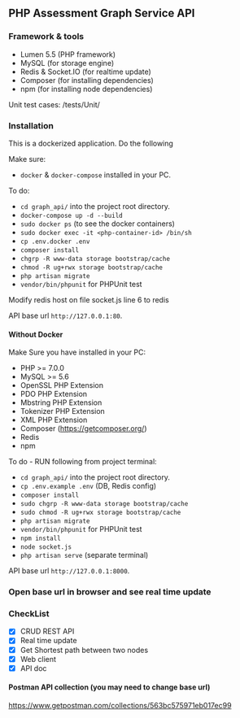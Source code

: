 ## PHP Assessment Graph Service API

### Framework & tools

- Lumen 5.5 (PHP framework)
- MySQL (for storage engine)
- Redis & Socket.IO (for realtime update) 
- Composer (for installing dependencies)
- npm (for installing node dependencies)

Unit test cases: /tests/Unit/


### Installation
This is a dockerized application. Do the following

Make sure: 
* `docker` & `docker-compose` installed in your PC.

To do:

- `cd graph_api/` into the project root directory.
- `docker-compose up -d --build`
- `sudo docker ps` (to see the docker containers)
- `sudo docker exec -it <php-container-id> /bin/sh`
- `cp .env.docker .env`
- `composer install`
- `chgrp -R www-data storage bootstrap/cache`
- `chmod -R ug+rwx storage bootstrap/cache`
- `php artisan migrate`
- `vendor/bin/phpunit` for PHPUnit test

Modify redis host on file socket.js line 6 to redis
 
 API base url `http://127.0.0.1:80`.


#### Without Docker
Make Sure you have installed in your PC:

- PHP >= 7.0.0
- MySQL >= 5.6
- OpenSSL PHP Extension
- PDO PHP Extension
- Mbstring PHP Extension
- Tokenizer PHP Extension
- XML PHP Extension
- Composer (https://getcomposer.org/)
- Redis
- npm

To do - RUN following from project terminal:

- `cd graph_api/` into the project root directory.
- `cp .env.example .env` (DB, Redis config) 
- `composer install`
- `sudo chgrp -R www-data storage bootstrap/cache`
- `sudo chmod -R ug+rwx storage bootstrap/cache`
- `php artisan migrate`
- `vendor/bin/phpunit` for PHPUnit test
- `npm install`
- `node socket.js`
- `php artisan serve` (separate terminal)

 API base url `http://127.0.0.1:8000`.
 
 
 
 ### Open base url in browser and see real time update
 
 ### CheckList
 
 - [x] CRUD REST API
 - [x] Real time update
 - [x] Get Shortest path​ ​between two nodes
 - [x] Web client
 - [x] API doc
 
 #### Postman API collection (you may need to change base url)
 https://www.getpostman.com/collections/563bc575971eb017ec99

